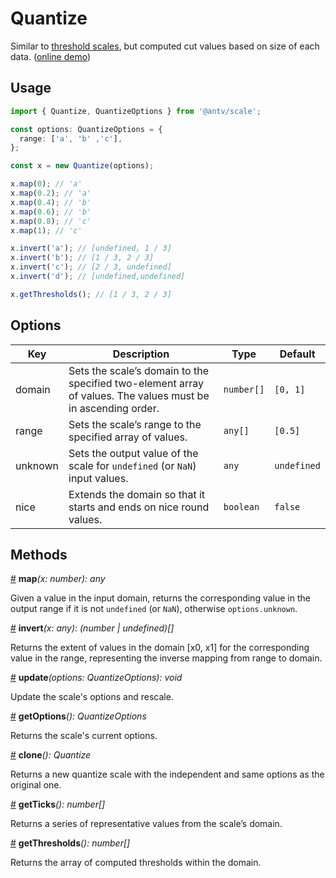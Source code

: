 # Quantize

Similar to [threshold scales](./threshold.md), but computed cut values based on size of each data. ([online demo](https://observablehq.com/@pearmini/antv-scale#quantize))

## Usage

```ts
import { Quantize, QuantizeOptions } from '@antv/scale';

const options: QuantizeOptions = {
  range: ['a', 'b' ,'c'],
};

const x = new Quantize(options);

x.map(0); // 'a'
x.map(0.2); // 'a'
x.map(0.4); // 'b'
x.map(0.6); // 'b'
x.map(0.8); // 'c'
x.map(1); // 'c'

x.invert('a'); // [undefined, 1 / 3]
x.invert('b'); // [1 / 3, 2 / 3]
x.invert('c'); // [2 / 3, undefined]
x.invert('d'); // [undefined,undefined]

x.getThresholds(); // [1 / 3, 2 / 3]
```

## Options

| Key | Description | Type | Default|  
| ----| ----------- | -----| -------|
| domain | Sets the scale’s domain to the specified two-element array of values. The values must be in ascending order. | `number[]` | `[0, 1]` |
| range | Sets the scale’s range to the specified array of values. | `any[]` | `[0.5]` |
| unknown | Sets the output value of the scale for `undefined` (or `NaN`) input values. | `any` | `undefined` |
| nice | Extends the domain so that it starts and ends on nice round values. | `boolean` | `false` |

## Methods

<a name="quantize_map" href="#quantize_map">#</a> **map**<i>(x: number): any</i>

Given a value in the input domain, returns the corresponding value in the output range if it is not `undefined` (or `NaN`), otherwise `options.unknown`.

<a name="quantize_invert" href="#quantize_invert">#</a> **invert**<i>(x: any): (number | undefined)[]</i>

Returns the extent of values in the domain [x0, x1] for the corresponding value in the range, representing the inverse mapping from range to domain.

<a name="quantize_update" href="#quantize_update">#</a> **update**<i>(options: QuantizeOptions): void</i>

Update the scale's options and rescale.

<a name="quantize_getOptions" href="#quantize_getOptions">#</a> **getOptions**<i>(): QuantizeOptions</i>

Returns the scale's current options.

<a name="quantize_clone" href="#quantize_clone">#</a> **clone**<i>(): Quantize</i>

Returns a new quantize scale with the independent and same options as the original one.

<a name="quantize_get_ticks" href="#quantize_get_ticks">#</a> **getTicks**<i>(): number[]</i>

Returns a series of representative values from the scale’s domain.

<a name="quantize_get_thresholds" href="#quantize_get_thresholds">#</a> **getThresholds**<i>(): number[]</i>

Returns the array of computed thresholds within the domain.
